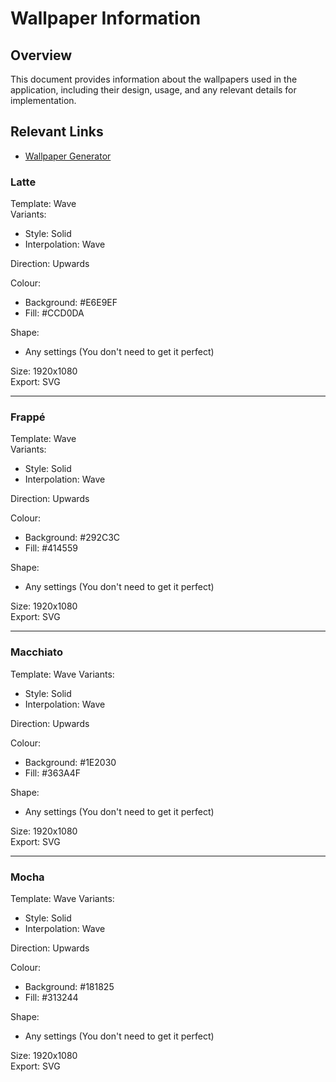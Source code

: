 # Wallpaper Information

## Overview
This document provides information about the wallpapers used in the application, including their design, usage, and any relevant details for implementation.

## Relevant Links
- [Wallpaper Generator](https://app.haikei.app/)

### Latte
Template: Wave  
Variants:
 - Style: Solid
 - Interpolation: Wave

Direction: Upwards  

Colour:
 - Background: #E6E9EF
 - Fill: #CCD0DA

Shape:
 - Any settings (You don't need to get it perfect)

Size: 1920x1080  
Export: SVG

---

### Frappé
Template: Wave  
Variants:
 - Style: Solid
 - Interpolation: Wave

Direction: Upwards

Colour:
 - Background: #292C3C
 - Fill: #414559

Shape:
 - Any settings (You don't need to get it perfect)

Size: 1920x1080  
Export: SVG

---

### Macchiato
Template: Wave
Variants:
 - Style: Solid
 - Interpolation: Wave

Direction: Upwards

Colour:
 - Background: #1E2030
 - Fill: #363A4F

Shape:
 - Any settings (You don't need to get it perfect)

Size: 1920x1080  
Export: SVG

---

### Mocha
Template: Wave
Variants:
 - Style: Solid
 - Interpolation: Wave

Direction: Upwards

Colour:
 - Background: #181825
 - Fill: #313244

Shape:
 - Any settings (You don't need to get it perfect)

Size: 1920x1080  
Export: SVG
